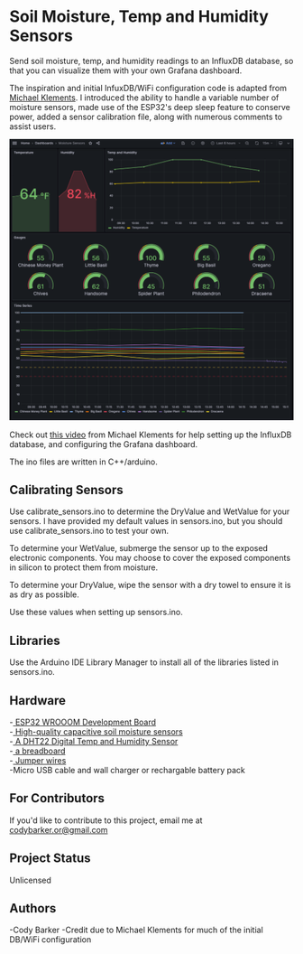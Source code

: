 # Soil Moisture, Temp and Humidity Sensors
Send soil moisture, temp, and humidity readings to an InfluxDB database, so that you can visualize them with your own Grafana dashboard.

The inspiration and initial InfuxDB/WiFi configuration code is adapted from <a href="https://www.youtube.com/@MichaelKlements">Michael Klements</a>. I introduced the ability to handle a variable number of moisture sensors, made use of the ESP32's deep sleep feature to conserve power, added a sensor calibration file, along with numerous comments to assist users.

<img src="grafana-dashboard-preview.png" alt="grafana-dashboard-preview">

Check out <a href="https://www.youtube.com/watch?v=7M8MHa6W9w0&t=1041s&ab_channel=MichaelKlements">this video</a> from Michael Klements for help setting up the InfluxDB database, and configuring the Grafana dashboard.

The ino files are written in C++/arduino.

## Calibrating Sensors
Use calibrate_sensors.ino to determine the DryValue and WetValue for your sensors. I have provided my default values in sensors.ino, but you should use calibrate_sensors.ino to test your own.

To determine your WetValue, submerge the sensor up to the exposed electronic components. You may choose to cover the exposed components in silicon to protect them from moisture.

To determine your DryValue, wipe the sensor with a dry towel to ensure it is as dry as possible.

Use these values when setting up sensors.ino.

## Libraries
Use the Arduino IDE Library Manager to install all of the libraries listed in sensors.ino.

## Hardware
-<a href="https://www.amazon.com/gp/product/B08246MCL5/ref=ppx_yo_dt_b_search_asin_title?ie=UTF8&th=1">
ESP32 WROOOM Development Board</a>
<br>
-<a href="https://www.amazon.com/gp/product/B07SYBSHGX/ref=ppx_yo_dt_b_search_asin_title?ie=UTF8&psc=1">
High-quality capacitive soil moisture sensors</a>
<br>
-<a href="https://www.ebay.com/itm/354878228028">
A DHT22 Digital Temp and Humidity Sensor</a>
<br>
-<a href="https://www.ebay.com/itm/223086170029?var=521899911923">
a breadboard</a>
<br>
-<a href="https://www.amazon.com/EDGELEC-Breadboard-Optional-Assorted-Multicolored/dp/B07GD2BWPY/ref=sr_1_1_sspa?crid=3LKQVI91JXG5Z&keywords=jumper%2Bwires&qid=1698357369&s=electronics&sprefix=jumper%2Bwire%2Celectronics%2C157&sr=1-1-spons&sp_csd=d2lkZ2V0TmFtZT1zcF9hdGY&th=1">
Jumper wires</a>
<br>
-Micro USB cable and wall charger or rechargable battery pack

## For Contributors
If you'd like to contribute to this project, email me at codybarker.or@gmail.com

## Project Status
Unlicensed

## Authors
-Cody Barker 
-Credit due to Michael Klements for much of the initial DB/WiFi configuration